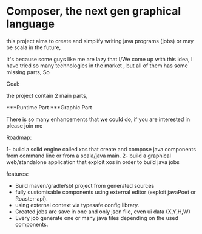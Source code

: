 Composer, the next gen graphical language 
==

this project aims to create and simplify writing java programs (jobs) or may be scala in the future, 

It's because some guys like me are lazy that I/We come up with this idea, I have tried so many technologies in the market
, but all of them has some missing parts, So 

Goal:

the project contain 2 main parts,

***Runtime Part 
***Graphic Part

There is so many enhancements that we could do, if you are interested in please join me

Roadmap:

1- build a solid engine called xos that create and compose java components from command line or from a scala/java main.
2- build a graphical web/standalone application that exploit xos in order to build java jobs


features:
- Build maven/gradle/sbt project from generated sources
- fully customisable components using external editor (exploit javaPoet or Roaster-api).
- using external context via typesafe config library.
- Created jobs are save in one and only json file, even ui data (X,Y,H,W)
- Every job generate one or many java files depending on the used components.

